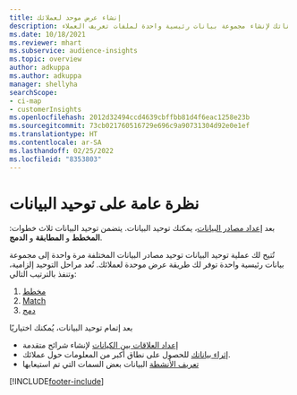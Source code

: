 ```yaml
---
title: إنشاء عرض موحد لعملائك
description: تابع عملية توحيد البيانات مع بياناتك لإنشاء مجموعة بيانات رئيسية واحدة لملفات تعريف العملاء.
ms.date: 10/18/2021
ms.reviewer: mhart
ms.subservice: audience-insights
ms.topic: overview
author: adkuppa
ms.author: adkuppa
manager: shellyha
searchScope:
- ci-map
- customerInsights
ms.openlocfilehash: 2012d32494ccd4639cbffbb81d4f6eac1258e23b
ms.sourcegitcommit: 73cb021760516729e696c9a90731304d92e0e1ef
ms.translationtype: HT
ms.contentlocale: ar-SA
ms.lasthandoff: 02/25/2022
ms.locfileid: "8353803"
---
```

# <a name="data-unification-overview"></a>نظرة عامة على توحيد البيانات

بعد [إعداد مصادر البيانات](data-sources.md)، يمكنك توحيد البيانات. يتضمن توحيد البيانات ثلاث خطوات: **المخطط** و **المطابقة** و **الدمج**.

تُتيح لك عملية توحيد البيانات توحيد مصادر البيانات المختلفة مرة واحدة إلى مجموعة بيانات رئيسية واحدة توفر لك طريقة عرض موحدة لعملائك. تُعد مراحل التوحيد إلزامية، وتنفذ بالترتيب التالي:

1. [مخطط](map-entities.md)
2. [Match](match-entities.md)
3. [دمج](merge-entities.md)

بعد إتمام توحيد البيانات، يُمكنك اختياريًا

- [إعداد العلاقات بين الكيانات](relationships.md) لإنشاء شرائح متقدمة
- [إثراء بياناتك](enrichment-hub.md) للحصول على نطاق أكبر من المعلومات حول عملائك.
- [تعريف الأنشطة](activities.md) البيانات بعض السمات التي تم استيعابها


[!INCLUDE[footer-include](../includes/footer-banner.md)]